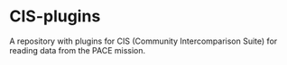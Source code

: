 # CIS-plugins
A repository with plugins for CIS (Community Intercomparison Suite) for reading data from the PACE mission.
